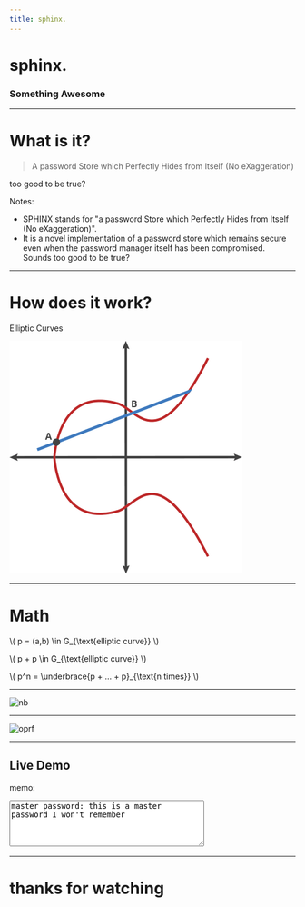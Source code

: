 ```yaml
---
title: sphinx.
---
```



# sphinx.
### Something Awesome

---

# What is it?
> A password Store which Perfectly Hides from Itself (No eXaggeration)

too good to be true?

Notes:
- SPHINX stands for "a password Store which Perfectly Hides from Itself (No eXaggeration)". 
- It is a novel implementation of a password store which remains secure even when the password manager itself has been compromised. Sounds too good to be true?

---

# How does it work?
Elliptic Curves

![elliptic curve addition](/ellipticcurveaddition.gif)

----

# Math
\\( p = (a,b) \in G_{\text{elliptic curve}} \\)

\\( p + p  \in G_{\text{elliptic curve}} \\)

\\( p^n = \underbrace{p + ... + p}_{\text{n times}} \\)


----

![nb](/algorithm_overview_abridged.png)

----


![oprf](/OPRFdiagram.png)

---

## Live Demo
<label for="myTextarea">memo:</label>

<textarea id="myTextarea" rows="5" cols="40">
master password: this is a master password I won't remember
</textarea>

---

# thanks for watching
